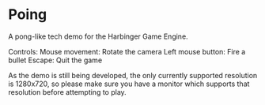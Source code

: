Poing
=====

A pong-like tech demo for the Harbinger Game Engine.

Controls:
    Mouse movement:     Rotate the camera
    Left mouse button:  Fire a bullet
    Escape:             Quit the game

As the demo is still being developed, the only currently supported resolution
is 1280x720, so please make sure you have a monitor which supports that
resolution before attempting to play.
